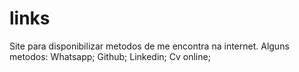 # links
Site para disponibilizar metodos de me encontra na internet.
Alguns metodos:
  Whatsapp;
  Github;
  Linkedin;
  Cv online;
  
